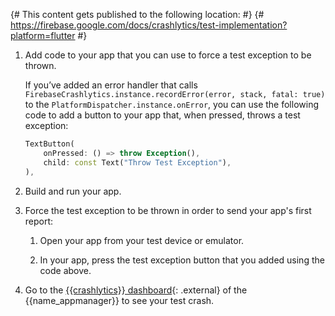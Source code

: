 {# This content gets published to the following location:                              #}
{#   https://firebase.google.com/docs/crashlytics/test-implementation?platform=flutter #}

1.  Add code to your app that you can use to force a test exception to be
    thrown.

    If you’ve added an error handler that calls
    `FirebaseCrashlytics.instance.recordError(error, stack, fatal: true)` to the
    `PlatformDispatcher.instance.onError`, you can use the following code to add a button to your app
    that, when pressed, throws a test exception:

    ```dart
    TextButton(
        onPressed: () => throw Exception(),
        child: const Text("Throw Test Exception"),
    ),
    ```

1.  Build and run your app.

1.  Force the test exception to be thrown in order to send your app's first
    report:

    1.  Open your app from your test device or emulator.

    1.  In your app, press the test exception button that you added using the
        code above.

1.  Go to the
    [{{crashlytics}} dashboard](https://console.firebase.google.com/project/_/crashlytics){: .external}
    of the {{name_appmanager}} to see your test crash.
